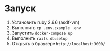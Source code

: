 # Запуск
1. Установить ruby 2.6.6 (asdf-vm)
2. Выполнить `cp .env.example .env`
3. Запустить `docker-compose up`
4. Выполнить `rails db:setup`
5. Открыть в браузере `http://localhost:3000/`